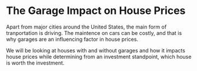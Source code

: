 # The Garage Impact on House Prices
Apart from major cities around the United States, the main form of tranportation is driving. The maintence on cars can be costly, and that is why garages are an influencing factor in house prices. 

We will be looking at houses with and without garages and how it impacts house prices while determining from an investment standpoint, which house is worth the investment. 
